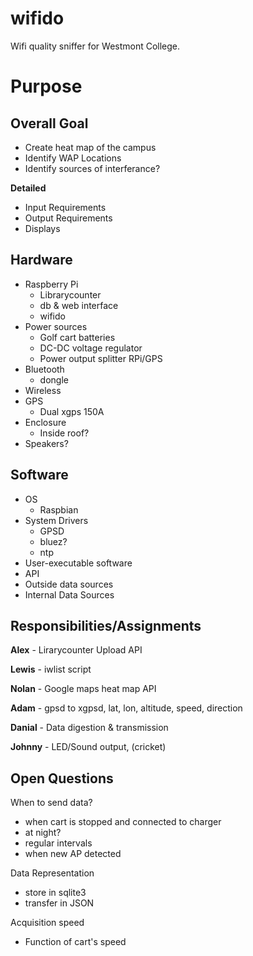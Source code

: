 wifido
======

Wifi quality sniffer for Westmont College.

Purpose
=======

Overall Goal
------------

* Create heat map of the campus
* Identify WAP Locations
* Identify sources of interferance?

**Detailed**

* Input Requirements
* Output Requirements
* Displays

Hardware
--------

* Raspberry Pi
  * Librarycounter
  * db & web interface
  * wifido
* Power sources
  * Golf cart batteries
  * DC-DC voltage regulator
  * Power output splitter RPi/GPS
* Bluetooth
  * dongle
* Wireless
* GPS
  * Dual xgps 150A
* Enclosure
  * Inside roof?
* Speakers?

Software
--------

* OS
  * Raspbian
* System Drivers
  * GPSD
  * bluez?
  * ntp
* User-executable software
* API
* Outside data sources
* Internal Data Sources

Responsibilities/Assignments
----------------------------

**Alex** - Lirarycounter Upload API

**Lewis** - iwlist script

**Nolan** - Google maps heat map API

**Adam** - gpsd to xgpsd, lat, lon, altitude, speed, direction

**Danial** - Data digestion & transmission

**Johnny** - LED/Sound output, (cricket)

Open Questions
--------------

When to send data?

* when cart is stopped and connected to charger
* at night?
* regular intervals
* when new AP detected

Data Representation

* store in sqlite3
* transfer in JSON

Acquisition speed

* Function of cart's speed 

